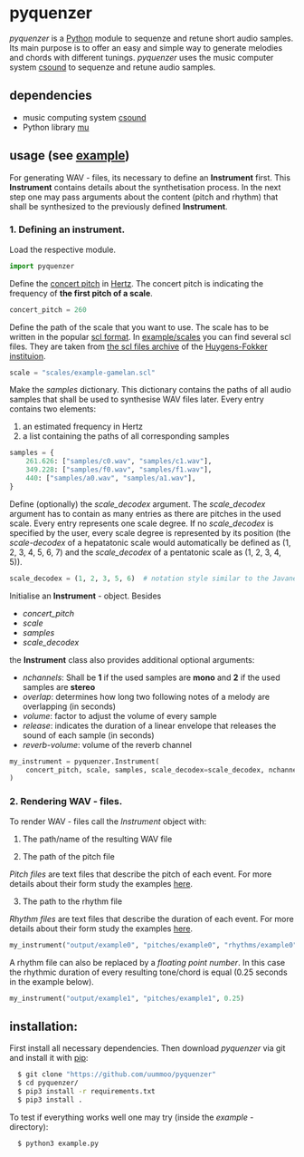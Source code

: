 # pyquenzer

*pyquenzer* is a [Python](https://www.python.org) module to sequenze and retune short audio samples. Its main purpose is to offer an easy and simple way to generate melodies and chords with different tunings. *pyquenzer* uses the music computer system [csound](https://csound.com/) to sequenze and retune audio samples.


## dependencies

- music computing system [csound](https://csound.com/)
- Python library [mu](https://github.com/uummoo/mu)


## usage (see [example](https://github.com/uummoo/pyquenzer/tree/master/example/example.py))

For generating WAV - files, its necessary to define an **Instrument** first. This **Instrument** contains details about the synthetisation process. In the next step one may pass arguments about the content (pitch and rhythm) that shall be synthesized to the previously defined **Instrument**.

### 1. Defining an instrument.

Load the respective module.

```python
import pyquenzer
```

Define the [concert pitch](https://en.wikipedia.org/wiki/Concert_pitch) in [Hertz](https://en.wikipedia.org/wiki/Hertz). The concert pitch is indicating the frequency of **the first pitch of a scale**.

```python
concert_pitch = 260
```

Define the path of the scale that you want to use. The scale has to be written in the popular [scl format](http://huygens-fokker.org/scala/scl_format.html). In [example/scales](https://github.com/uummoo/pyquenzer/tree/master/example/scales) you can find several scl files. They are taken from [the scl files archive](www.huygens-fokker.org/docs/scales.zip) of the [Huygens-Fokker instituion](http://huygens-fokker.org/).

```python
scale = "scales/example-gamelan.scl"
```

Make the *samples* dictionary. This dictionary contains the paths of all audio samples that shall be used to synthesise WAV files later. Every entry contains two elements:

1. an estimated frequency in Hertz
2. a list containing the paths of all corresponding samples

```python
samples = {
    261.626: ["samples/c0.wav", "samples/c1.wav"],
    349.228: ["samples/f0.wav", "samples/f1.wav"],
    440: ["samples/a0.wav", "samples/a1.wav"],
}
```

Define (optionally) the *scale_decodex* argument. The *scale_decodex* argument has to contain as many entries as there are pitches in the used scale. Every entry represents one scale degree. If no *scale_decodex* is specified by the user, every scale degree is represented by its position (the *scale-decodex* of a hepatatonic scale would automatically be defined as (1, 2, 3, 4, 5, 6, 7) and the *scale_decodex* of a pentatonic scale as (1, 2, 3, 4, 5)).

```python
scale_decodex = (1, 2, 3, 5, 6)  # notation style similar to the Javanese 'notasi Kepatihan' thats skips the 4
```

Initialise an **Instrument** - object. Besides

* *concert_pitch*
* *scale*
* *samples*
* *scale_decodex*

the **Instrument** class also provides additional optional arguments:

- *nchannels*: Shall be **1** if the used samples are **mono** and **2** if the used samples are **stereo**
- *overlap*: determines how long two following notes of a melody are overlapping (in seconds)
- *volume*: factor to adjust the volume of every sample
- *release*: indicates the duration of a linear envelope that releases the sound of each sample (in seconds)
- *reverb-volume*: volume of the reverb channel

```python
my_instrument = pyquenzer.Instrument(
    concert_pitch, scale, samples, scale_decodex=scale_decodex, nchannels=2, overlap=0.5, volume=1.2
)
```

### 2. Rendering WAV - files.

To render WAV - files call the *Instrument* object with:

1. The path/name of the resulting WAV file

2. The path of the pitch file

*Pitch files* are text files that describe the pitch of each event. For more details about their form study the examples [here](https://github.com/uummoo/pyquenzer/tree/master/example/pitches).

3. The path to the rhythm file

*Rhythm files* are text files that describe the duration of each event. For more details about their form study the examples [here](https://github.com/uummoo/pyquenzer/tree/master/example/rhythms).

```python
my_instrument("output/example0", "pitches/example0", "rhythms/example0")
```

A rhythm file can also be replaced by a *floating point number*. In this case the rhythmic duration of every resulting tone/chord is equal (0.25 seconds in the example below).

```python
my_instrument("output/example1", "pitches/example1", 0.25)
```


installation:
-------------

First install all necessary dependencies. Then download *pyquenzer* via git and install it with [pip](https://pypi.org/project/pip/):

```sh
  $ git clone "https://github.com/uummoo/pyquenzer"
  $ cd pyquenzer/
  $ pip3 install -r requirements.txt
  $ pip3 install .
```

To test if everything works well one may try (inside the *example* - directory):

```sh
  $ python3 example.py
```
